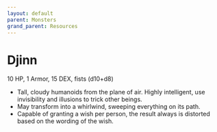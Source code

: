 ```yaml
---
layout: default
parent: Monsters
grand_parent: Resources
---
```


# Djinn

10 HP, 1 Armor, 15 DEX, fists (d10+d8)

- Tall, cloudy humanoids from the plane of air. Highly intelligent, use invisibility and illusions to trick other beings.
- May transform into a whirlwind, sweeping everything on its path.
- Capable of granting a wish per person, the result always is distorted based on the wording of the wish.
